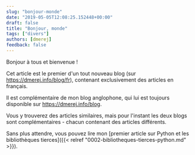 ```yaml
---
slug: "bonjour-monde"
date: "2019-05-05T12:08:25.152448+00:00"
draft: false
title: "Bonjour, monde"
tags: ["divers"]
authors: [dmerej]
feedback: false
---
```


Bonjour à tous et bienvenue !

Cet article est le premier d'un tout nouveau blog (sur https://dmerej.info/blog/fr), contenant exclusivement des articles en français.

Il est complémentaire de mon blog anglophone, qui lui est toujours disponible sur https://dmerej.info/blog.

Vous y trouverez des articles similaires, mais pour l'instant les deux blogs sont complémentaires - chacun contenant des articles différents.

Sans plus attendre, vous pouvez lire mon [premier article sur Python et les bibliothèques tierces]({{< relref "0002-bibliotheques-tierces-python.md" >}}).
